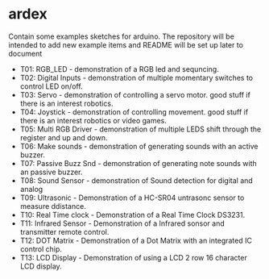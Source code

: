 # ardex

Contain some examples sketches for arduino.
The repository will be intended to add new example items and README will be set up later to document
* T01: RGB_LED - demonstration of a RGB led and sequncing.
* T02: Digital Inputs - demonstration of multiple momentary switches to control LED on/off.
* T03: Servo - demonstration of controlling a servo motor. good stuff if there is an interest robotics.
* T04: Joystick - demonstration of controlling movement. good stuff if there is an interest robotics or video games.
* T05: Multi RGB Driver - demonstration of multiple LEDS shift through the register and up and down.
* T06: Make sounds - demonstration of generating sounds with an active buzzer.
* T07: Passive Buzz Snd - demonstration of generating note sounds with an passive buzzer.
* T08: Sound Sensor - demonstration of Sound detection for digital and analog
* T09: Ultrasonic - Demonstration of a HC-SR04 untrasonc sensor to measure ddistance.
* T10: Real Time clock - Demonstration of a Real Time Clock DS3231.
* T11: Infrared Sensor - Demonstration of a Infrared sonsor and transmitter remote control.
* T12: DOT Matrix - Demonstration of a Dot Matrix with an integrated IC control chip.
* T13: LCD Display - Demonstration of using a LCD 2 row 16 character LCD display.



